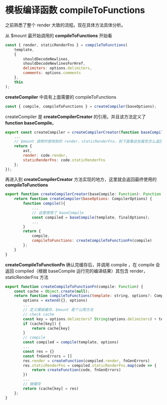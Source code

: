 <!-- vue_learn--渲染 模板编译函数 -->

# 模板编译函数 compileToFunctions

之前熟悉了整个 render 大致的流程。现在具体方法具体分析。

从 \$mount 最开始调用的 **compileToFunctions** 开始看

```js
const { render, staticRenderFns } = compileToFunctions(
	template,
	{
		shouldDecodeNewlines,
		shouldDecodeNewlinesForHref,
		delimiters: options.delimiters,
		comments: options.comments
	},
	this
);
```

**createCompiler** 中具有上面需要的 compileToFunctions

```js
const { compile, compileToFunctions } = createCompiler(baseOptions);
```

createCompiler 是 **createCompilerCreator** 的引用，并且该方法定义了 **function baseCompile**。

```js
export const createCompiler = createCompilerCreator(function baseCompile(template: string, options: CompilerOptions): CompiledResult {
    ...
    // $mount 调用时使用到的 render，staticRenderFns，到下面看这些属性怎么返回。
    return {
        ast,
        render: code.render,
        staticRenderFns: code.staticRenderFns
    };
});
```

再进入到 **createCompilerCreator** 方法实现的地方，这里就会返回最终使用的 **compileToFunctions**

```js
export function createCompilerCreator(baseCompile: Function): Function {
    return function createCompiler(baseOptions: CompilerOptions) {
        function compile(){
            ...
            // 这里使用了 baseCompile
            const compiled = baseCompile(template, finalOptions);
            ...
        }
        return {
            compile,
            compileToFunctions: createCompileToFunctionFn(compile)
        };
    }
}
```

**createCompileToFunctionFn** 确认完缓存后，并调用 compile ，在 compile 会返回 compiled（根据 baseCompile 运行完的编译结果）其包含 render，staticRenderFns 方法

```js
export function createCompileToFunctionFn(compile: Function) {
    const cache = Object.create(null);
    return function compileToFunctions(template: string, options?: CompilerOptions, vm?: Component) {
        options = extend({}, options)
        ...
        // 定义模板缓存，$mount 是个公用方法
        // check cache
        const key = options.delimiters? String(options.delimiters) + template: template
        if (cache[key]) {
            return cache[key]
        }
        // compile
        const compiled = compile(template, options)
        ...
        const res = {}
        const fnGenErrors = []
        res.render = createFunction(compiled.render, fnGenErrors)
        res.staticRenderFns = compiled.staticRenderFns.map(code => {
            return createFunction(code, fnGenErrors)
        })
        ...
        // 做缓存
        return (cache[key] = res)
    };
}
```
